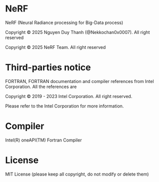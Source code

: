 # NeRF
NeRF (Neural Radiance processing for Big-Data process)

Copyright &copy; 2025 Nguyen Duy Thanh (@Nekkochan0x0007). All right reserved

Copyright &copy; 2025 NeRF Team. All right reserved

# Third-parties notice

FORTRAN, FORTRAN documentation and compiler references from Intel Corporation. All the references are

Copyright &copy; 2019 - 2023 Intel Corporation. All right reserved.

Please refer to the Intel Corporation for more information.

# Compiler

Intel(R) oneAPI(TM) Fortran Compiler

# License

MIT License (please keep all copyright, do not modify or delete them)
